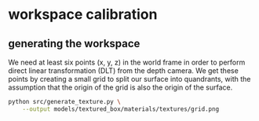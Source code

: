 # workspace calibration

## generating the workspace

We need at least six points (x, y, z) in the world frame in order to perform
direct linear transformation (DLT) from the depth camera. We get these points by
creating a small grid to split our surface into quandrants, with the assumption
that the origin of the grid is also the origin of the surface.

```bash
python src/generate_texture.py \
    --output models/textured_box/materials/textures/grid.png
```
